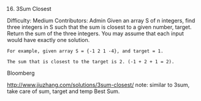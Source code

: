 16. 3Sum Closest

Difficulty: Medium
Contributors: Admin
Given an array S of n integers, find three integers in S such that the sum is closest to a given number, target. Return the sum of the three integers. You may assume that each input would have exactly one solution.

    For example, given array S = {-1 2 1 -4}, and target = 1.

    The sum that is closest to the target is 2. (-1 + 2 + 1 = 2).

Bloomberg


http://www.jiuzhang.com/solutions/3sum-closest/
note: similar to 3sum, take care of sum, target and temp Best Sum.
